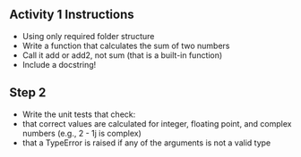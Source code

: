 ## Activity 1 Instructions

- Using only required folder structure
- Write a function that calculates the sum of two numbers
- Call it add or add2, not sum (that is a built-in function)
- Include a docstring!

## Step 2

- Write the unit tests that check:
- that correct values are calculated for integer, floating point, and complex numbers (e.g., 2 - 1j is complex)
- that a TypeError is raised if any of the arguments is not a valid type
